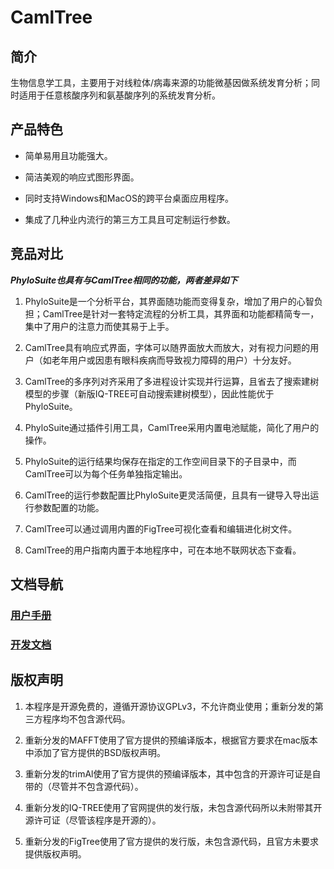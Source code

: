 # CamlTree

## 简介

生物信息学工具，主要用于对线粒体/病毒来源的功能微基因做系统发育分析；同时适用于任意核酸序列和氨基酸序列的系统发育分析。

## 产品特色

+ 简单易用且功能强大。

+ 简洁美观的响应式图形界面。

+ 同时支持Windows和MacOS的跨平台桌面应用程序。

+ 集成了几种业内流行的第三方工具且可定制运行参数。

## 竞品对比

***PhyloSuite也具有与CamlTree相同的功能，两者差异如下***

1. PhyloSuite是一个分析平台，其界面随功能而变得复杂，增加了用户的心智负担；CamlTree是针对一套特定流程的分析工具，其界面和功能都精简专一，集中了用户的注意力而使其易于上手。

2. CamlTree具有响应式界面，字体可以随界面放大而放大，对有视力问题的用户（如老年用户或因患有眼科疾病而导致视力障碍的用户）十分友好。

3. CamlTree的多序列对齐采用了多进程设计实现并行运算，且省去了搜索建树模型的步骤（新版IQ-TREE可自动搜索建树模型），因此性能优于PhyloSuite。

4. PhyloSuite通过插件引用工具，CamlTree采用内置电池赋能，简化了用户的操作。

5. PhyloSuite的运行结果均保存在指定的工作空间目录下的子目录中，而CamlTree可以为每个任务单独指定输出。

6. CamlTree的运行参数配置比PhyloSuite更灵活简便，且具有一键导入导出运行参数配置的功能。

7. CamlTree可以通过调用内置的FigTree可视化查看和编辑进化树文件。

8. CamlTree的用户指南内置于本地程序中，可在本地不联网状态下查看。

## 文档导航

### [用户手册](./docs/User.md)

### [开发文档](./docs/Developer.md)

## 版权声明

1. 本程序是开源免费的，遵循开源协议GPLv3，不允许商业使用；重新分发的第三方程序均不包含源代码。

2. 重新分发的MAFFT使用了官方提供的预编译版本，根据官方要求在mac版本中添加了官方提供的BSD版权声明。

3. 重新分发的trimAl使用了官方提供的预编译版本，其中包含的开源许可证是自带的（尽管并不包含源代码）。

4. 重新分发的IQ-TREE使用了官网提供的发行版，未包含源代码所以未附带其开源许可证（尽管该程序是开源的）。

5. 重新分发的FigTree使用了官方提供的发行版，未包含源代码，且官方未要求提供版权声明。
